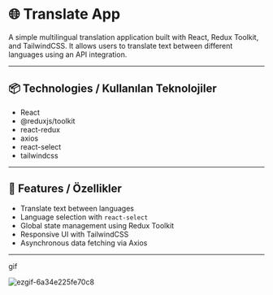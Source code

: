 # 🌐 Translate App

A simple multilingual translation application built with React, Redux Toolkit, and TailwindCSS. It allows users to translate text between different languages using an API integration.

---

## 📦 Technologies / Kullanılan Teknolojiler

- React
- @reduxjs/toolkit
- react-redux
- axios
- react-select
- tailwindcss

---

## 🚀 Features / Özellikler


- Translate text between languages
- Language selection with `react-select`
- Global state management using Redux Toolkit
- Responsive UI with TailwindCSS
- Asynchronous data fetching via Axios
  
---

gif

![ezgif-6a34e225fe70c8](https://github.com/user-attachments/assets/9dd793df-ff19-4d76-ad31-6a125cea8781)





